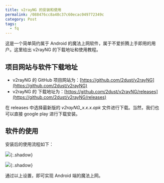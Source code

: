 ```yaml
---
title: v2rayNG 的安装和使用
permalink: /088476cc8a48c37c60ecac049772349c
category: Post
tags: 
  - fq
---
```


这是一个简单简约属于 Android 的魔法上网软件，属于不爱折腾上手即用的用户。这里给出 v2rayNG 的下载地址和使用教程。

<!--more-->

## 项目网站与软件下载地址

- v2rayNG 的 GitHub 项目网站为：[https://github.com/2dust/v2rayNG](https://github.com/2dust/v2rayNG)
- v2rayNG 的 下载地址为：[https://github.com/2dust/v2rayNG/releases](https://github.com/2dust/v2rayNG/releases)

在 releases 中选择最新版的 *v2rayNG_x.x.x.apk* 文件进行下载。当然，我们也可以直接 google play 进行下载安装。

## 软件的使用

安装后的使用流程如下：

![](https://cdn.staticaly.com/gh/Meiting-Wang/pictures@main/picgo/202308192009019.png){:.shadow}

![](https://cdn.staticaly.com/gh/Meiting-Wang/pictures@main/picgo/202308192014204.png){:.shadow}

通过以上设置，即可实现 Android 端的魔法上网。
